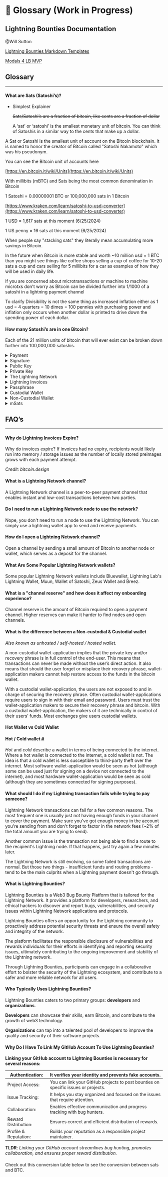 # 📖 Glossary (Work in Progress)

## Lightning Bounties Documentation

####

@Will Sutton

[Lightning Bounties Markdown Templates](https://www.notion.so/Lightning-Bounties-Markdown-Templates-e17d6b48b13445d9aec7cbf76e3b7c09?pvs=21)

[Modals 4 LB MVP](https://www.notion.so/Modals-4-LB-MVP-fa0d77fda1d34ab89b14745a5f822cfc?pvs=21)

## Glossary

***

#### What are Sats (Satoshi’s)?

*   Simplest Explainer

    ~~Sats/Satoshi’s are a fraction of bitcoin, like cents are a fraction of dollar~~

    A ‘sat’ or ‘satoshi’ is the smallest monetary unit of bitcoin. You can think of Satoshis in a similar way to the cents that make up a dollar.

A Sat or Satoshi is the smallest unit of account on the Bitcoin blockchain. It is named to honor the creator of Bitcoin called "Satoshi Nakamoto" which was his pseudonym.

You can see the Bitcoin unit of accounts here

[https://en.bitcoin.it/wiki/Units](https://en.bitcoin.it/wiki/Units)

With millibits (mBTC) and Sats being the most common denomination in Bitcoin

1 Satoshi = 0.00000001 BTC or 100,000,000 sats in 1 Bitcoin

[https://www.kraken.com/learn/satoshi-to-usd-converter](https://www.kraken.com/learn/satoshi-to-usd-converter)

1 USD = 1,617 sats at this moment (6/25/2024)

1 US penny = 16 sats at this moment (6/25/2024)

When people say "stacking sats" they literally mean accumulating more savings in Bitcoin.

In the future when Bitcoin is more stable and worth \~10 million usd = 1 BTC than you might see things like coffee shops selling a cup of coffee for 10-20 sats a cup and cars selling for 5 millibits for a car as examples of how they will be used in daily life.

If you are concerned about microtransactions or machine to machine microtxs don't worry as Bitcoin can be divided further into 1/1000 of a satoshi in a lightning payment channel

To clarify Divisibility is not the same thing as increased inflation either as 1 usd = 4 quarters = 10 dimes = 100 pennies with purchasing power and inflation only occurs when another dollar is printed to drive down the spending power of each dollar.

#### **How many Satoshi’s are in one Bitcoin?**

Each of the 21 million units of bitcoin that will ever exist can be broken down further into 100,000,000 satoshis.







<details>

<summary>Payment</summary>

A payment is a transaction that occurs on the lightning network. Payments are routed through lightning payment channels and are not recorded in the bitcoin blockchain.

_Credit: bitcoin.design_

</details>

<details>

<summary>Signature</summary>

Since a [private key](https://bitcoin.design/guide/glossary/#private-key) can be used to prove that the holder controls a specific address, it can therefore authorize transactions from the address. This is called a digital signature.

<img src=".gitbook/assets/image (4).png" alt="https://bitcoin.design/assets/images/guide/glossary/signature.jpg" data-size="original">

One of the most important activities of the Bitcoin network is to verify that signatures are valid.



_Credit: bitcoin.design_

</details>

<details>

<summary>Public Key</summary>

A bitcoin address’ public key can be derived from the private key. The address itself is a hash of the public key.

</details>

<details>

<summary>Private Key</summary>

Every Bitcoin address has a public key and a corresponding private key, together they are called a keypair. If you have access to both the public and private key, you effectively control the funds in the address. As with HD wallets there are also keypairs that control _branches_ in the hierarchical tree of the wallet, and at the very top is the extended keypair (x-pub and x-prv for short) that control all the addresses in the wallet.

The private key is a 64 hexadecimal (or 256 if described in binary 1’s and 0’s) character string generated by the encryption algorithm. They look something like this in hexadecimal form:

`5KYZdUEo39z3FPrtuX2QbbwGnNP5zTd7yyr2SC1j299sBCnWjss`

Or for the extended private key:

`xprv9zrji5mK3nb4RbuR2ZYFtyzK3gn78KnEzkNP4ZxwwPPwcgQQVZqnjTMAGxmmM3jpmfsthQUtfD9iYPvnaqwejCjcyEswLqEhX4LPKNFUXT5`

_Credit: bitcoin.design_

</details>

<details>

<summary>The Lightning Network</summary>

The [lightning network](https://lightning.network/) extends bitcoin with payment channels to increase transaction speed and lower costs. It is becoming widely adopted and accepted as the preferred way to scale bitcoin.



_Credit: bitcoin.design_

</details>

<details>

<summary>Lightning Invoices</summary>

Users of the lightning network use a lightning invoice to request a payment. It is defined by [BOLT 11](https://github.com/lightningnetwork/lightning-rfc/blob/master/11-payment-encoding.md) and includes an amount to be paid, destination of the payment, and an optional message. Unlike bitcoin addresses, lightning invoices expire after a set amount of time. By default, this is set to 60 minutes.

_Credit: bitcoin.design_

</details>

<details>

<summary>Passphrase</summary>

A passphrase can be added to the [recovery phrase](https://bitcoin.design/guide/glossary/#recovery-phrase) for extra security. Technically, all recovery phrases have a passphrase. If it’s not set by the user, an empty string (“”) will be used by default. Using the recovery phrase with or without the user-defined passphrase will recover two DIFFERENT wallets. Passphrases are sometimes called the password, the extra word, or the 13th/25th word.

_Credit: bitcoin.design_

</details>

<details>

<summary>Custodial Wallet</summary>

A custodial wallet is a wallet wherein the user’s private keys are held by a third party, such as an exchange. The third-party has full control over the user’s funds, while the user only has permission to send and receive bitcoin.

The third party is responsible for providing a backup to the wallet in case the user forgets their login information. A custodial wallet is subject to the security practices of the third party, which reduces the user's responsibility, but creates an increased risk to the seed phrase and the keys stored by the wallet if the third party is hacked.

</details>

<details>

<summary>Non-Custodial Wallet</summary>

Non-custodial wallets give the user full control over their funds and the associated private keys. By using a non-custodial wallet, a user is their own bank; they can initiate transactions and are responsible for the security of their wallet, including the protection of their seed phrase, which can be used to restore their wallet if it’s lost or compromised.

</details>

<details>

<summary>mSats</summary>

mSats are each 1/1000 (a thousandth) of a satoshi. A satoshi is the smallest unit for bitcoin, but lightning can transact with even smaller units while channels are open. The amount is [rounded down](https://github.com/lightningnetwork/lnd/blob/master/lnwire/msat.go#L22-L24) to the nearest satoshi when the channel is closed and broadcast to the blockchain to adhere to bitcoin's limit.

</details>

####

####

####

####

## FAQ’s

***

#### Why do Lightning Invoices Expire?

Why do invoices expire? If invoices had no expiry, recipients would likely run into memory / storage issues as the number of locally stored preimages grows with each payment attempt.

_Credit: bitcoin.design_

#### What is a Lightning Network channel?

A Lightning Network channel is a peer-to-peer payment channel that enables instant and low-cost transactions between two parties.

#### Do I need to run a Lightning Network node to use the network?

Nope, you don't need to run a node to use the Lightning Network. You can simply use a lightning wallet app to send and receive payments.

#### **How do I open a Lightning Network channel?**

Open a channel by sending a small amount of Bitcoin to another node or wallet, which serves as a deposit for the channel.

#### **What Are Some Popular Lightning Network wallets?**

Some popular Lightning Network wallets include Bluewallet, Lightning Lab's Lightning Wallet, Muun, Wallet of Satoshi, Zeus Wallet and Breez.

#### **What is a "channel reserve" and how does it affect my onboarding experience?**

Channel reserve is the amount of Bitcoin required to open a payment channel. Higher reserves can make it harder to find nodes and open channels.

#### **What is the difference between a Non-custodial & Custodial wallet**

_Also known as unhosted / self-hosted / hosted wallet._

A non-custodial wallet-application implies that the private key and/or recovery phrase is in full control of the end-user. This means that transactions can never be made without the user’s direct action. It also means that should the user forget or misplace their recovery phrase, wallet-application makers cannot help restore access to the funds in the bitcoin wallet.&#x20;

With a custodial wallet-application, the users are not exposed to and in charge of securing the recovery phrase. Often custodial wallet-applications require users to sign in with their email and password. Users must trust the wallet-application makers to secure their recovery phrase and bitcoin. With a custodial wallet-application, the makers of it are technically in control of their users’ funds. Most exchanges give users custodial wallets.

#### Hot Wallet vs Cold Wallet

#### **Hot / Cold wallet** [**#**](https://bitcoin.design/guide/glossary/wallet/#hot--cold-wallet)

_Hot_ and _cold_ describe a wallet in terms of being connected to the internet. Where a hot wallet is connected to the internet, a cold wallet is not. The idea is that a cold wallet is less susceptible to third-party theft over the internet. Most software wallet-application would be seen as hot (although some can be used just for signing on a device not connected to the internet), and most hardware wallet-application would be seen as cold (although they are sometimes connected for signing purposes).

#### **What should I do if my Lightning transaction fails while trying to pay someone?**

Lightning Network transactions can fail for a few common reasons. The most frequent one is usually just not having enough funds in your channel to cover the payment. Make sure you've got enough money in the account you're sending from and don't forget to factor in the network fees (\~2% of the total amount you are trying to send).

Another common issue is the transaction not being able to find a route to the recipient's Lightning node. If that happens, just try again a few minutes later.

The Lightning Network is still evolving, so some failed transactions are normal. But those two things - insufficient funds and routing problems - tend to be the main culprits when a Lightning payment doesn't go through.

####

####

####

####

####

#### What is Lightning Bounties?

Lightning Bounties is a Web3 Bug Bounty Platform that is tailored for the Lightning Network. It provides a platform for developers, researchers, and ethical hackers to discover and report bugs, vulnerabilities, and security issues within Lightning Network applications and protocols.

Lightning Bounties offers an opportunity for the Lightning community to proactively address potential security threats and ensure the overall safety and integrity of the network.

The platform facilitates the responsible disclosure of vulnerabilities and rewards individuals for their efforts in identifying and reporting security issues, ultimately contributing to the ongoing improvement and stability of the Lightning network.

Through Lightning Bounties, participants can engage in a collaborative effort to bolster the security of the Lightning ecosystem, and contribute to a safer and more reliable network for all users.

#### Who Typically Uses Lightning Bounties?

Lightning Bounties caters to two primary groups: **developers** and **organizations**.

**Developers** can showcase their skills, earn Bitcoin, and contribute to the growth of web3 technology.

**Organizations** can tap into a talented pool of developers to improve the quality and security of their software projects.

#### Why Do I Have To Link My GitHub Account To Use Lightning Bounties?

**Linking your GitHub account to Lightning Bounties is necessary for several reasons:**

| Authentication:       | It verifies your identity and prevents fake accounts.                              |
| --------------------- | ---------------------------------------------------------------------------------- |
| ​Project Access:      | You can link your GitHub projects to post bounties on specific issues or projects. |
| ​​Issue Tracking:     | It helps you stay organized and focused on the issues that require attention.      |
| Collaboration:        | Enables effective communication and progress tracking with bug hunters.            |
| Reward Distribution:  | Ensures correct and efficient distribution of rewards.                             |
| Profile & Reputation: | Builds your reputation as a responsible project maintainer.                        |

**TLDR**: _Linking your GitHub account streamlines bug hunting, promotes collaboration, and ensures proper reward distribution._

####

####

####

####

Check out this conversion table below to see the conversion between sats and BTC.
